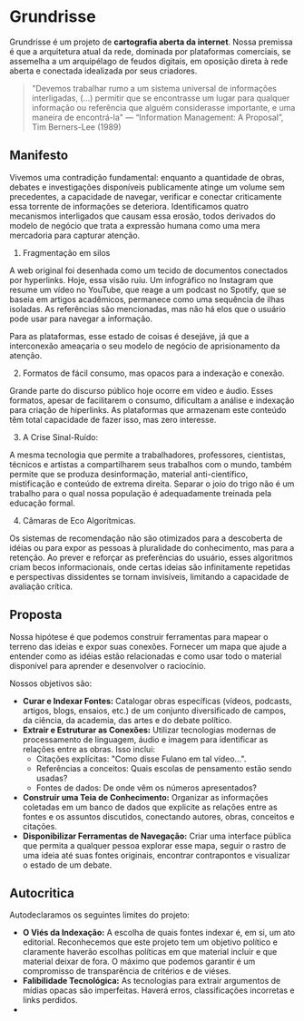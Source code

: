 # Grundrisse

Grundrisse é um projeto de **cartografia aberta da internet**. Nossa premissa é que a arquitetura atual da rede, dominada por plataformas comerciais, se assemelha a um arquipélago de feudos digitais, em oposição direta à rede aberta e conectada idealizada por seus criadores.



> "Devemos trabalhar rumo a um sistema universal de informações interligadas, (...) permitir que se encontrasse um lugar para qualquer informação ou referência que alguém considerasse importante, e uma maneira de encontrá-la"
> — “Information Management: A Proposal”, Tim Berners-Lee (1989)


## Manifesto

Vivemos uma contradição fundamental: enquanto a quantidade de obras, debates e investigações disponíveis publicamente atinge um volume sem precedentes, a capacidade de navegar, verificar e conectar criticamente essa torrente de informações se deteriora. Identificamos quatro mecanismos interligados que causam essa erosão, todos derivados do modelo de negócio que trata a expressão humana como uma mera mercadoria para capturar atenção.


1. Fragmentação em silos

  A web original foi desenhada como um tecido de documentos conectados por hyperlinks. Hoje, essa visão ruiu. Um infográfico no Instagram que resume um vídeo no YouTube, que reage a um podcast no Spotify, que se baseia em artigos acadêmicos, permanece como uma sequência de ilhas isoladas. As referências são mencionadas, mas não há elos que o usuário pode usar para navegar a informação.

  Para as plataformas, esse estado de coisas é desejáve, já que a interconexão ameaçaria o seu modelo de negócio de aprisionamento da atenção.

2. Formatos de fácil consumo, mas opacos para a indexação e conexão.

  Grande parte do discurso público hoje ocorre em vídeo e áudio. Esses formatos, apesar de facilitarem o consumo, dificultam a análise e indexação para criação de hiperlinks. As plataformas que armazenam este conteúdo têm total capacidade de fazer isso, mas zero interesse.

3. A Crise Sinal-Ruído:

  A mesma tecnologia que permite a trabalhadores, professores, cientistas, técnicos e artistas a compartilharem seus trabalhos com o mundo, também permite que se produza desinformação, material anti-científico, mistificação e conteúdo de extrema direita. Separar o joio do trigo não é um trabalho para o qual nossa população é adequadamente treinada pela educação formal. 

4. Câmaras de Eco Algorítmicas.

  Os sistemas de recomendação não são otimizados para a descoberta de idéias ou para expor as pessoas à pluralidade do conhecimento, mas para a retenção. Ao prever e reforçar as preferências do usuário, esses algoritmos criam becos informacionais, onde certas ideias são infinitamente repetidas e perspectivas dissidentes se tornam invisíveis, limitando a capacidade de avaliação crítica.

## Proposta

Nossa hipótese é que podemos construir ferramentas para mapear o terreno das ideias e expor suas conexões. Fornecer um mapa que ajude a entender como as idéias estão relacionadas e como usar todo o material disponível para aprender e desenvolver o raciocínio.

Nossos objetivos são:
- **Curar e Indexar Fontes:** Catalogar obras específicas (vídeos, podcasts, artigos, blogs, ensaios, etc.) de um conjunto diversificado de campos, da ciência, da academia, das artes e do debate político.
- **Extrair e Estruturar as Conexões:** Utilizar tecnologias modernas de processamento de linguagem, áudio e imagem para identificar as relações entre as obras. Isso inclui: 
  - Citações explícitas: "Como disse Fulano em tal vídeo...".
  - Referências a conceitos: Quais escolas de pensamento estão sendo usadas?
  - Fontes de dados: De onde vêm os números apresentados?
- **Construir uma Teia de Conhecimento:** Organizar as informações coletadas em um banco de dados que explicite as relações entre as fontes e os assuntos discutidos, conectando autores, obras, conceitos e citações.
- **Disponibilizar Ferramentas de Navegação:** Criar uma interface pública que permita a qualquer pessoa explorar esse mapa, seguir o rastro de uma ideia até suas fontes originais, encontrar contrapontos e visualizar o estado de um debate.

## Autocritica

Autodeclaramos os seguintes limites do projeto:

- **O Viés da Indexação:** A escolha de quais fontes indexar é, em si, um ato editorial. Reconhecemos que este projeto tem um objetivo político e claramente haverão escolhas políticas em que material incluir e que material deixar de fora. O máximo que podemos garantir é um compromisso de transparência de critérios e de viéses.
- **Falibilidade Tecnológica:** As tecnologias para extrair argumentos de mídias opacas são imperfeitas. Haverá erros, classificações incorretas e links perdidos.
- 



